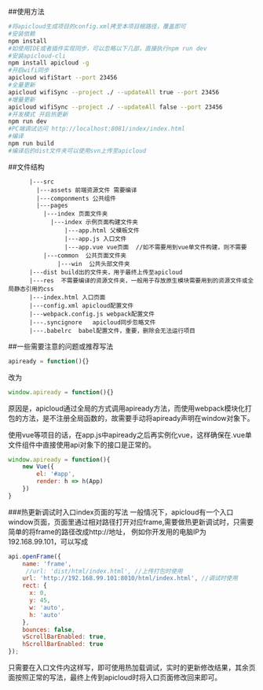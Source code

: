 ##使用方法
```bash
#将apicloud生成项目的config.xml拷至本项目根路径，覆盖即可
#安装依赖
npm install
#如使用IDE或者插件实现同步，可以忽略以下几部，直接执行npm run dev
#安装apicloud-cli  
npm install apicloud -g
#开启wifi同步 
apicloud wifiStart --port 23456
#全量更新
apicloud wifiSync --project ./ --updateAll true --port 23456
#增量更新
apicloud wifiSync --project ./ --updateAll false --port 23456
#开发模式 开启热更新
npm run dev
#PC端调试访问 http://localhost:8081/index/index.html
#编译
npm run build
#编译后的dist文件夹可以使用svn上传至apicloud
```

##文件结构
```
      |---src
        |---assets 前端资源文件 需要编译
        |---componments 公共组件
        |---pages  
          |---index 页面文件夹
            |---index 示例页面构建文件夹
                |---app.html 父模板文件
                |---app.js 入口文件
                |---app.vue vue页面  //如不需要用到vue单文件构建，则不需要
          |---common  公共页面文件夹
              |---win  公共头部文件夹
      |---dist build出的文件夹，用于最终上传至apicloud
      |---res  不需要编译的资源文件夹，一般用于存放原生模块需要用到的资源文件或全局静态引用的css
      |---index.html 入口页面
      |---config.xml apicloud配置文件
      |---webpack.config.js webpack配置文件
      |---.syncignore   apicloud同步忽略文件
      |---.babelrc  babel配置文件，重要，删除会无法运行项目
```
##一些需要注意的问题或推荐写法
```javascript
apiready = function(){}
```
改为
```javascript
window.apiready = function(){}
```
原因是，apicloud通过全局的方式调用apiready方法，而使用webpack模块化打包的方法，是不注册全局函数的，故需要手动将apiready声明在window对象下。

使用vue等项目的话，在app.js中apiready之后再实例化vue，这样确保在.vue单文件组件中直接使用api对象下的接口是正常的。
```javascript
window.apiready = function(){
    new Vue({
        el: '#app',
        render: h => h(App)
    })
}
```
###热更新调试时入口index页面的写法
一般情况下，apicloud有一个入口window页面，页面里通过相对路径打开对应frame,需要做热更新调试时，只需要简单的将frame的路径改成http://地址，
例如你开发用的电脑IP为192.168.99.101，可以写成
```javascript
api.openFrame({
    name: 'frame',
     //url: 'dist/html/index.html', //上传打包时使用
    url: 'http://192.168.99.101:8010/html/index.html', //调试时使用
    rect: {
      x: 0,
      y: 45,
      w: 'auto',
      h: 'auto'
    },
    bounces: false,
    vScrollBarEnabled: true,
    hScrollBarEnabled: true
});
```
只需要在入口文件内这样写，即可使用热加载调试，实时的更新修改结果，其余页面按照正常的写法，最终上传到apicloud时将入口页面修改回来即可。
